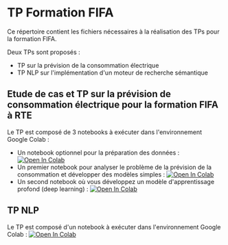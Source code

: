 <!---TODO : tout refaire en Keras et TensorFlow 2)-->

 # TP Formation FIFA

Ce répertoire contient les fichiers nécessaires à la réalisation des TPs pour la formation FIFA.

Deux TPs sont proposés :

* TP sur la prévision de la consommation électrique 
* TP NLP sur l'implémentation d'un moteur de recherche sémantique

## Etude de cas et TP sur la prévision de consommation électrique pour la formation FIFA à RTE

Le TP est composé de 3 notebooks à exécuter dans l'environnement Google Colab :
* Un notebook optionnel pour la préparation des données : [![Open In Colab](https://colab.research.google.com/assets/colab-badge.svg)](https://colab.research.google.com/github/rte-france/Formation_FIFA/blob/master/TP_Prev_conso/preparation_donnees.ipynb)
* Un premier notebook pour analyser le problème de la prévision de la consommation et développer des modèles simples : [![Open In Colab](https://colab.research.google.com/assets/colab-badge.svg)](https://colab.research.google.com/github/rte-france/Formation_FIFA/blob/master/TP_Prev_conso/etude_de_cas_conso_systeme_expert_ML.ipynb)
* Un second notebook où vous développez un modèle d'apprentissage profond (deep learning) : [![Open In Colab](https://colab.research.google.com/assets/colab-badge.svg)](https://colab.research.google.com/github/rte-france/Formation_FIFA/blob/master/TP_Prev_conso/etude_de_cas_conso-deep_learning.ipynb)


<!--
En Commentaire tant que Binder n'est pas réparé : 
Pour lancer l'etude de cas et le TP dans votre navigateur, cliquer sur le bouton "launch binder" ci-dessous. Cela déploiera le TP sur un serveur qui vous est attribué par Binder pour une session de 12 heures. 
[![Binder](https://mybinder.org/badge.svg)](https://mybinder.org/v2/gh/rte-france/Formation_FIFA/master))

Quelques points à avoir en tête :
* Pour lire les données, un mot de passe vous sera nécessaire.
* Par expérience, il vaut mieux utiliser Firefox comme navigateur plutôt qu'Internet Explorer.
* Les session Binder sont sujettes à un timeout de quelques minutes qui obligent à relancer le serveur.

You will find 3 notebooks:
* An optional data preparation notebook
* a first notebook to analyze the forecasting problem and develop kind of models [![Open In Colab](https://colab.research.google.com/assets/colab-badge.svg)](https://colab.research.google.com/github/rte-france/Formation_FIFA/blob/FIFA_2024/TP_Prev_conso/etude_de_cas_conso-systeme_expert_ML.ipynb)
* a second notebook where you develop a deep learning model specifically [![Open In Colab](https://colab.research.google.com/assets/colab-badge.svg)](https://colab.research.google.com/github/rte-france/Formation_FIFA/blob/FIFA_2024/TP_Prev_conso/etude_de_cas_conso-deep_learning.ipynb)
-->

## TP NLP

Le TP est composé d'un notebook à exécuter dans l'environnement Google Colab : [![Open In Colab](https://colab.research.google.com/assets/colab-badge.svg)](https://colab.research.google.com/github/rte-france/Formation_FIFA/blob/FIFA_2024/TP_NLP/TP_Embeddings.ipynb)
